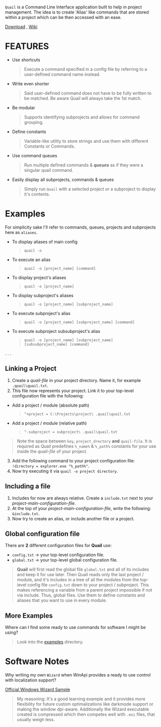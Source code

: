 `Quail` is a Command Line Interface application built to help in project management. The idea is to create 'Alias' like commands that are stored within a project which can be then accessed with an ease.

[Download](https://github.com/dotBlueShoes/Quail/releases) ,
[Wiki](https://github.com/dotBlueShoes/Quail/wiki)

# FEATURES

- Use shortcuts
  > Execute a command specified in a config file by referring to a user-defined command name instead.
- Write even shorter
  > Said user-defined command does not have to be fully written to be matched. Be aware Quail will always take the 1st match.
- Be modular
  > Supports identifying subprojects and allows for command grouping.
- Define constants
  > Variable-like utility to store strings and use them with different Constants or Commands.
- Use command queues
  > Run multiple defined commands & ***queues*** as if they were a singular quail command.
- Easily display all subprojects, commands & queues
  > Simply run `Quail` with a selected project or a subproject to display it's contents.

# Examples

For simplicity sake I'll refer to commands, queues, projects and subprojects here as `aliases`.

- To display aliases of main config
  > `quail -o`
- To execute an alias
  > `quail -o [project_name] [command]`
- To display project's aliases
  > `quail -o [project_name]`
- To display subproject's aliases
  > `quail -o [project_name] [subproject_name]`
- To execute subproject's alias
  > `quail -o [project_name] [subproject_name] [command]`
- To execute subproject subsubproject's alias
  > `quail -o [project_name] [subproject_name] [subsubproject_name] [command]`

. . .

## Linking a Project

1. Create a *quail-file* in your project directory. Name it, for example `.quail\quail.txt`.
2. This file now represents your project. Link it to your top-level configuration file with the following:

- Add a project / module (absolute path)
  > `^+project = C:\Projects\project\ .quail\quail.txt`
- Add a project / module (relative path)
  > `^-subproject = subproject\ .quail\quail.txt`

> Note the space between `key`, `project_drectory` **and** `quail-file`. It is required as Quail predefines `%_name%` & `%_path%` constants for your use inside the *quail-file* of your project.

3. Add the following command to your project configuration file: `!directory = explorer.exe "%_path%"`.
4. Now try executing it via `quail -o project directory`.

## Including a file

1. Includes for now are always relative. Create a `include.txt` next to your *project-main-configuration-file*.
2. At the top of your *project-main-configuration-file*, write the following: `&include.txt`.
3. Now try to create an alias, or include another file or a project.

## Global configuration file

There are **2** different configuration files for **Quail** use:
- `config.txt` -> your top-level configuration file.
- `global.txt` -> your top-level global configuration file.

> **Quail** will first read the global file `global.txt` and all of its includes and keep it for use later. Then Quail reads only the last project / module, and it's includes in a tree of all the modules from the top-level config file `config.txt` down to your project / subproject. This makes referencing a variable from a parent project impossible if not via include. Thus, global files. Use them to define constants and aliases that you want to use in every module.


## More Examples

Where can I find some ready to use commands for software I might be using?
> Look into the [examples](https://github.com/dotBlueShoes/Quail/tree/master/examples) directory.

# Software Notes
Why writing my own `Wizard` when WinApi provides a ready to use control with localization support?

[Official Windows Wizard Sample](https://github.com/microsoft/Windows-classic-samples/tree/263dd514ad215d0a40d1ec44b4df84b30ec11dcf/Samples/Win7Samples/winui/shell/appplatform/aerowizards/migratingtoaerowizardssdksample/wizard97)
  > My reasoning: It's a good learning example and it provides more flexibility for future custom optimalizations like darkmode support or making the window dpi-aware. Additionally the Wizard executable created is compressed which then competes well with `.msi` files, that usually weigh less.
